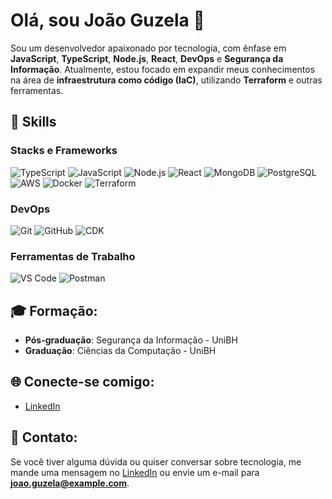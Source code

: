 # Olá, sou João Guzela 👋

Sou um desenvolvedor apaixonado por tecnologia, com ênfase em **JavaScript**, **TypeScript**, **Node.js**, **React**, **DevOps** e **Segurança da Informação**. Atualmente, estou focado em expandir meus conhecimentos na área de **infraestrutura como código (IaC)**, utilizando **Terraform** e outras ferramentas.

## 🚀 Skills

### Stacks e Frameworks
![TypeScript](https://img.shields.io/badge/-TypeScript-3178C6?style=flat&logo=typescript&logoColor=white)
![JavaScript](https://img.shields.io/badge/-JavaScript-F7DF1E?style=flat&logo=javascript&logoColor=black)
![Node.js](https://img.shields.io/badge/-Node.js-339933?style=flat&logo=node.js&logoColor=white)
![React](https://img.shields.io/badge/-React-61DAFB?style=flat&logo=react&logoColor=black)
![MongoDB](https://img.shields.io/badge/-MongoDB-47A248?style=flat&logo=mongodb&logoColor=white)
![PostgreSQL](https://img.shields.io/badge/-PostgreSQL-336791?style=flat&logo=postgresql&logoColor=white)
![AWS](https://img.shields.io/badge/-AWS-232F3E?style=flat&logo=amazonaws&logoColor=white)
![Docker](https://img.shields.io/badge/-Docker-2496ED?style=flat&logo=docker&logoColor=white)
![Terraform](https://img.shields.io/badge/-Terraform-7A62CC?style=flat&logo=terraform&logoColor=white)

### DevOps
![Git](https://img.shields.io/badge/-Git-F05032?style=flat&logo=git&logoColor=white)
![GitHub](https://img.shields.io/badge/-GitHub-181717?style=flat&logo=github&logoColor=white)
![CDK](https://img.shields.io/badge/-AWS%20CDK-FF9900?style=flat&logo=aws&logoColor=white)

### Ferramentas de Trabalho
![VS Code](https://img.shields.io/badge/-VS%20Code-007ACC?style=flat&logo=visualstudiocode&logoColor=white)
![Postman](https://img.shields.io/badge/-Postman-FF6C37?style=flat&logo=postman&logoColor=white)

## 🎓 Formação:
- **Pós-graduação**: Segurança da Informação - UniBH
- **Graduação**: Ciências da Computação - UniBH

## 🌐 Conecte-se comigo:
- [LinkedIn](https://www.linkedin.com/in/joao-guzela/)

## 📧 Contato:
Se você tiver alguma dúvida ou quiser conversar sobre tecnologia, me mande uma mensagem no [LinkedIn](https://www.linkedin.com/in/joao-guzela/) ou envie um e-mail para **joao.guzela@example.com**.
